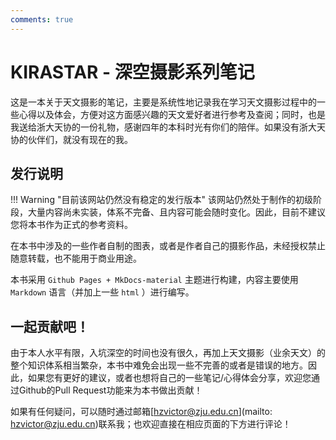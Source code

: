 ```yaml
---
comments: true
---
```

# KIRASTAR - 深空摄影系列笔记

这是一本关于天文摄影的笔记，主要是系统性地记录我在学习天文摄影过程中的一些心得以及体会，方便对这方面感兴趣的天文爱好者进行参考及查阅；同时，也是我送给浙大天协的一份礼物，感谢四年的本科时光有你们的陪伴。如果没有浙大天协的伙伴们，就没有现在的我。

## 发行说明

!!! Warning "目前该网站仍然没有稳定的发行版本"
    该网站仍然处于制作的初级阶段，大量内容尚未实装，体系不完备、且内容可能会随时变化。因此，目前不建议您将本书作为正式的参考资料。

在本书中涉及的一些作者自制的图表，或者是作者自己的摄影作品，未经授权禁止随意转载，也不能用于商业用途。

本书采用 `Github Pages + MkDocs-material` 主题进行构建，内容主要使用 `Markdown` 语言（并加上一些 `html` ）进行编写。

## 一起贡献吧！

由于本人水平有限，入坑深空的时间也没有很久，再加上天文摄影（业余天文）的整个知识体系相当繁杂，本书中难免会出现一些不完善的或者是错误的地方。因此，如果您有更好的建议，或者也想将自己的一些笔记/心得体会分享，欢迎您通过Github的Pull Request功能来为本书做出贡献！

如果有任何疑问，可以随时通过邮箱[hzvictor@zju.edu.cn](mailto: hzvictor@zju.edu.cn)联系我；也欢迎直接在相应页面的下方进行评论！